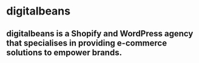 # digitalbeans

## digitalbeans is a Shopify and WordPress agency that specialises in providing e-commerce solutions to empower brands.
